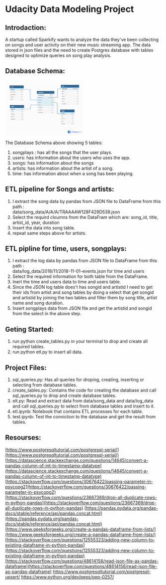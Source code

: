 # Udacity Data Modeling Project

## Introdaction:
A startup called Sparkify wants to analyze the data they've been collecting on songs and user activity on their new music streaming app. The data stored in json files and the need to create Postgres database with tables designed to optimize queries on song play analysis.

## Database Schema:
<img src="img/Data Modeling Schema.png" alt="Database Schema" width="50%"/>

The Database Schema above showing 5 tables:

1. songplays : has all the songs that the user plays.
2. users: has information about the users who uses the app.
3. songs: has information about the songs
4. artists: has information about the artist of a song.
5. time: has information about when a song has been playing.

## ETL pipeline for Songs and artists:
1. I extract the song data by pandas from JSON file to DataFrame from this path : 		    
data/song_data/A/A/A/TRAAAAW128F429D538.json 
2. Select the requird cloumns from the DataFram which are: song_id, title, artist_id,  year, duration
3. Insert the data into song table.
4. repeat same steps above for artists. 

## ETL pipline for time, users, songplays:
1. I extract the log data by pandas from JSON file to DataFrame from this path : 		    
data/log_data/2018/11/2018-11-01-events.json
for time and users
2. Select the required information for both table from the DataFrame.
3. Inert the time and users data to time and users table.
4. Since the JSON log table does't has songid and artistid I need to get their ids from artist and song tables
by doing a select that get songid and artistid by joining the two tables and filter them by song title, artist name and song duration.
5. Insert songplays data from JSON file and get the artistid and songid from the select in the above step.

## Geting Started:
1. run python  create_tables.py in your terminal to drop and create all required tables.
2. run python etl.py to insert all data.

## Project Files:
1. sql_queries.py: Has all queries for droping, creating, inserting or selecting from database tables.
2. create_tables.py: Contains the code for creating the database and call sql_queries.py to drop and create database tables.
3. elt.py: Read and extract data from data/song_data and data/log_data and call sql_queries.py to select from database tables and insert to it.
4. etl.ipynb: Notebook that contains ETL processes for each table.
5. test.ipynb: Test the conniction to the database and get the result from tables.


## Resourses:
[https://www.postgresqltutorial.com/postgresql-serial/](https://www.postgresqltutorial.com/postgresql-serial/)
[https://datascience.stackexchange.com/questions/14645/convert-a-pandas-column-of-int-to-timestamp-datatype](https://datascience.stackexchange.com/questions/14645/convert-a-pandas-column-of-int-to-timestamp-datatype)
[https://stackoverflow.com/questions/30676422/passing-parameter-in-psycopg2](https://stackoverflow.com/questions/30676422/passing-parameter-in-psycopg2)
[https://stackoverflow.com/questions/23667369/drop-all-duplicate-rows-in-python-pandas](https://stackoverflow.com/questions/23667369/drop-all-duplicate-rows-in-python-pandas)
[https://pandas.pydata.org/pandas-docs/stable/reference/api/pandas.concat.html](https://pandas.pydata.org/pandas-docs/stable/reference/api/pandas.concat.html)
[https://www.geeksforgeeks.org/create-a-pandas-dataframe-from-lists/](https://www.geeksforgeeks.org/create-a-pandas-dataframe-from-lists/)
[https://stackoverflow.com/questions/12555323/adding-new-column-to-existing-dataframe-in-python-pandas](https://stackoverflow.com/questions/12555323/adding-new-column-to-existing-dataframe-in-python-pandas)
[https://stackoverflow.com/questions/48614158/read-json-file-as-pandas-dataframe](https://stackoverflow.com/questions/48614158/read-json-file-as-pandas-dataframe)
https://www.postgresqltutorial.com/postgresql-upsert/
https://www.python.org/dev/peps/pep-0257/


